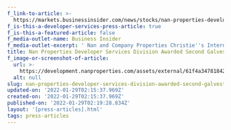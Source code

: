 ```yaml
---
f_link-to-article: >-
  https://markets.businessinsider.com/news/stocks/nan-properties-developer-services-division-awarded-second-galveston-project-1030951393
f_is-this-a-developer-services-press-article: true
f_is-this-a-featured-article: false
f_media-outlet-name: Business Insider
f_media-outlet-excerpt: ' Nan and Company Properties Christie''s International Real Estate announces their newest developer services project in Galveston – Tiara on the Beach....'
title: Nan Properties Developer Services Division Awarded Second Galveston Project
f_image-or-screenshot-of-article:
  url: >-
    https://development.nanproperties.com/assets/external/61f4a3478184261a174a0b47_screen20shot202022-01-2120at2010.18.48%20AM.png
  alt: null
slug: nan-properties-developer-services-division-awarded-second-galveston-project-2
updated-on: '2022-01-29T02:15:37.969Z'
created-on: '2022-01-29T02:15:37.969Z'
published-on: '2022-01-29T02:19:28.834Z'
layout: '[press-articles].html'
tags: press-articles
---
```




